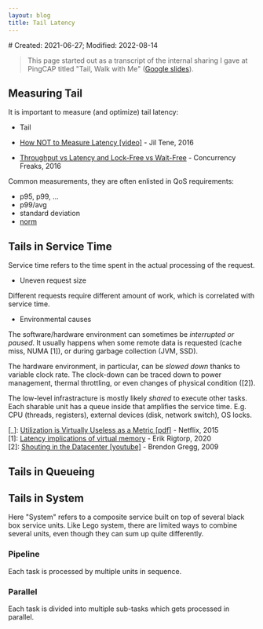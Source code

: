 ```yaml
---
layout: blog
title: Tail Latency
---
```


<span class="hidden-text"># Created: 2021-06-27; Modified: 2022-08-14</span>

> This page started out as a transcript of the internal sharing I gave at PingCAP titled "Tail, Walk with Me" ([Google slides](https://docs.google.com/presentation/d/1UinEMajK7qfHb7XwLGtd57ySU1g1x43bQ0L7aW7xXhg)).

## Measuring Tail

It is important to measure (and optimize) tail latency:
- Tail

- [How NOT to Measure Latency [video]](https://www.infoq.com/presentations/latency-response-time/) - Jil Tene, 2016
- [Throughput vs Latency and Lock-Free vs Wait-Free](http://concurrencyfreaks.blogspot.com/2016/08/throughput-vs-latency-and-lock-free-vs.html) - Concurrency Freaks, 2016

Common measurements, they are often enlisted in QoS requirements:
- p95, p99, ...
- p99/avg
- standard deviation
- [norm](https://en.wikipedia.org/wiki/Norm_(mathematics))

## Tails in Service Time

Service time refers to the time spent in the actual processing of the request.

- Uneven request size

Different requests require different amount of work, which is correlated with service time.

- Environmental causes

The software/hardware environment can sometimes be *interrupted or paused*. It usually happens when some remote data is requested (cache miss, NUMA [1]), or during garbage collection (JVM, SSD).

The hardware environment, in particular, can be *slowed down* thanks to variable clock rate. The clock-down can be traced down to power management, thermal throttling, or even changes of physical condition ([2]).

The low-level infrastracture is mostly likely *shared* to execute other tasks. Each sharable unit has a queue inside that amplifies the service time. E.g. CPU (threads, registers), external devices (disk, network switch), OS locks.

\[\_\]: [Utilization is Virtually Useless as a Metric [pdf]](www.hpts.ws/papers/2007/Cockcroft_CMG06-utilization.pdf) - Netflix, 2015<br/>
\[1\]: [Latency implications of virtual memory](https://rigtorp.se/virtual-memory/) - Erik Rigtorp, 2020<br/>
\[2\]: [Shouting in the Datacenter [youtube]](https://www.youtube.com/watch?v=tDacjrSCeq4) - Brendon Gregg, 2009<br/>

## Tails in Queueing

## Tails in System

Here "System" refers to a composite service built on top of several black box service units. Like Lego system, there are limited ways to combine several units, even though they can sum up quite differently.

### Pipeline

Each task is processed by multiple units in sequence.

### Parallel

Each task is divided into multiple sub-tasks which gets processed in parallel.

<!-- On tail latency:

If a request is too slow:
- Cancel it
- Re-issue it
- Defer it

Pipelined queueing

Parallel queueing
 -->